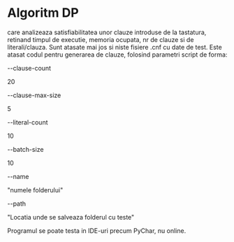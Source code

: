 # Algoritm DP 
care analizeaza satisfiabilitatea unor clauze introduse de la tastatura, retinand timpul de executie, memoria ocupata, nr de clauze si de literali/clauza. Sunt atasate mai jos si niste fisiere .cnf cu date de test. Este atasat codul pentru generarea de clauze, folosind parametri script de forma:

--clause-count

20

--clause-max-size

5

--literal-count

10

--batch-size

10

--name

"numele folderului"

--path

"Locatia unde se salveaza folderul cu teste"

Programul se poate testa in IDE-uri precum PyChar, nu online.
